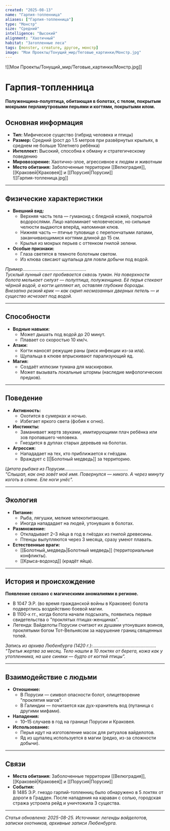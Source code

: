 ```yaml
---
created: "2025-08-13"
name: "Гарпия-топленница"
aliases: ["Гарпия-топленница"]
type: "Монстр"
size: "Средний"
intelligence: "Высокий"
alignment: "Хаотичный"
habitat: "Затопленные леса"
tags: [monster, creature, другое, монстр]
image: "Мои Проекты/Тонущий_мир/Теговые_картинки/Монстр.jpg"
---
```


![[Мои Проекты/Тонущий_мир/Теговые_картинки/Монстр.jpg]]
# Гарпия-топленница

**Полуженщина-полуптица, обитающая в болотах, с телом, покрытым мокрыми перламутровыми перьями и когтями, покрытыми илом.**

## Основная информация
- **Тип:** Мифическое существо (гибрид человека и птицы)  
- **Размер:** Средний (рост до 1.5 метров при развёрнутых крыльях, в среднем не больше 10летнего ребёнка)  
- **Интеллект:** Высокий, способна к обману и стратегическому поведению   
- **Мировоззрение:** Хаотично-злое, агрессивное к людям и животным 
- **Место обитания:** Заболоченные территории [[Велюградия]], [[Краковей|Краковея]] и [[Порусия|Порусии]]    
![[Гарпия-топленица.jpg]]
---

## Физические характеристики
- **Внешний вид:**  
  - Верхняя часть тела — гуманоид с бледной кожей, покрытой водорослями. Лицо напоминает человеческое, но сильные челюсти выдаются вперёд, напоминая клюв. 
  - Нижняя часть — птичье туловище с перепончатыми лапами, заканчивающимися когтями длиной до 15 см.  
  - Крылья из мокрых перьев с оттенком гнилой зелени.  
- **Особые признаки:**  
  - Глаза светятся в темноте болотным светом.  
  - Из клюва свисают щупальца для ловли добычи под водой.  

*Пример..................................................*  
*Тусклый лунный свет пробивается сквозь туман. На поверхности болота мелькает силуэт — полуптица, полуженщина. Её перья стекают чёрной водой, а когти цепляют ил, оставляя глубокие борозды. Внезапно резкий крик — как скрип несмазанных дверных петель — и существо исчезает под водой.*

---

## Способности
- **Водные навыки:**  
  - Может дышать под водой до 20 минут.  
  - Плавает со скоростью 10 км/ч.  
- **Атаки:**  
  - Когти наносят режущие раны (риск инфекции из-за ила).  
  - Щупальца в клюве впрыскивают парализующий яд.  
- **Магия:**  
  - Создаёт иллюзии тумана для маскировки.  
  - Может вызывать локальные штормы (наследие мифологических предков).

---

## Поведение
- **Активность:**  
  - Охотится в сумерках и ночью.  
  - Избегает яркого света (фобия к огню).  
- **Инстинкты:**  
  - Заманивает жертв звуками, имитирующими плач ребёнка или зов пропавшего человека.  
  - Гнездится в дуплах старых деревьев на болотах.  
- **Агрессия:**  
  - Напададает на тех, кто приближается к гнёздам.  
  - Враждует с [[|Болотный медведь]] за территорию.  

*Цитата рыбака из Порусии..................................................*  
*"Слышал, как она зовёт моё имя. Повернулся — никого. А через минуту коготь в спине. Еле ноги унёс".*

---

## Экология
- **Питание:**  
  - Рыба, лягушки, мелкие млекопитающие.  
  - Иногда напададает на людей, утонувших в болотах.  
- **Размножение:**  
  - Откладывает 2–3 яйца в год в гнёздах из гнилой древесины.  
  - Птенцы вылупляются через 3 месяца, сразу умеют плавать.  
- **Естественные враги:**  
  - [[Болотный_медведь|Болотный медведь]] (территориальные конфликты).  
  - [[Крыса-водоход]] (крадёт яйца).  

---

## История и происхождение
**Появление связано с магическими аномалиями в регионе.**  
- В 1047 Э.Р. (во время гражданской войны в Краковее) болота подверглись воздействию боевой магии.  
- В 1100-х гг., когда болота начали подсыхать, появились первые свидетельства о "проклятых птицах-женщинах".  
- Легенда: Вайделоты Порусии считают их душами утонувших воинов, проклятыми богом Тот-Вельнясом за нарушение границ священных топей.  

*Запись из архива Любенбурга (1420 г.):..................................................*  
*"Третья жертва за месяц. Тело нашли в 10 локтях от берега, кожа как у утопленника, на шее синяки — будто от когтей птицы".*

---

## Взаимодействие с людьми
- **Отношение:**  
  - В Порусии — символ опасности болот, олицетворение "проклятия магов".  
  - В Галиндии — почитается как дух-хранитель вод (путаница с другими мифами).  
- **Нападения:**  
  - 10–15 случаев в год на границе Порусии и Краковея.  
- **Использование:**  
  - Перья идут на изготовление масок для ритуалов вайделотов.  
  - Яд из щупалец используется в магии (редко, из-за сложности добычи).  

---

## Связи
- **Места обитания:** Заболоченные территории [[Велюградия]], [[Краковей|Краковея]] и [[Порусия|Порусии]]    
- **События:**  
  В 1485 Э.Р. гнездо гарпий-топленниц было обнаружено в 5 локтях от дороги в Градден. После нападения на караван с солью, городская стража устроила рейд и уничтожила 3 существа.  

---

*Статья обновлена: 2025-08-25. Источники: легенды вайделотов, записки охотников, архивные записи Любенбурга.*